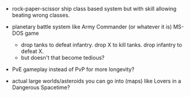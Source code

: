  - rock-paper-scissor ship class based system but with skill allowing beating wrong classes.
 - planetary battle system like Army Commander (or whatever it is) MS-DOS game
	- drop tanks to defeat infantry. drop X to kill tanks. drop infantry to defeat X.
	- but doesn't that become tedious?
	
 - PvE gameplay instead of PvP for more longevity?
 - actual large worlds/asteroids you can go into (maps) like Lovers in a Dangerous Spacetime?
